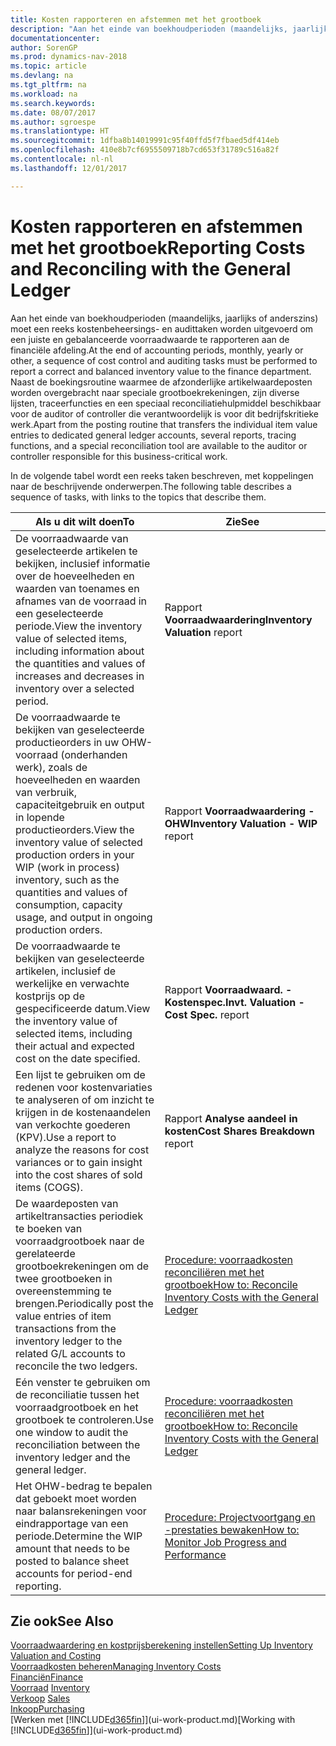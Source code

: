 ```yaml
---
title: Kosten rapporteren en afstemmen met het grootboek
description: "Aan het einde van boekhoudperioden (maandelijks, jaarlijks of anderszins) moet een reeks kostenbeheersings- en audittaken worden uitgevoerd om een juiste en gebalanceerde voorraadwaarde te rapporteren aan de financiële afdeling. Naast de boekingsroutine waarmee de afzonderlijke artikelwaardeposten worden overgebracht naar speciale grootboekrekeningen, zijn diverse lijsten, traceerfuncties en een speciaal reconciliatiehulpmiddel beschikbaar voor de auditor of controller die verantwoordelijk is voor dit bedrijfskritieke werk."
documentationcenter: 
author: SorenGP
ms.prod: dynamics-nav-2018
ms.topic: article
ms.devlang: na
ms.tgt_pltfrm: na
ms.workload: na
ms.search.keywords: 
ms.date: 08/07/2017
ms.author: sgroespe
ms.translationtype: HT
ms.sourcegitcommit: 1dfba8b14019991c95f40ffd5f7fbaed5df414eb
ms.openlocfilehash: 410e8b7cf6955509718b7cd653f31789c516a82f
ms.contentlocale: nl-nl
ms.lasthandoff: 12/01/2017

---
```

# <a name="reporting-costs-and-reconciling-with-the-general-ledger"></a><span data-ttu-id="28a1b-104">Kosten rapporteren en afstemmen met het grootboek</span><span class="sxs-lookup"><span data-stu-id="28a1b-104">Reporting Costs and Reconciling with the General Ledger</span></span>
<span data-ttu-id="28a1b-105">Aan het einde van boekhoudperioden (maandelijks, jaarlijks of anderszins) moet een reeks kostenbeheersings- en audittaken worden uitgevoerd om een juiste en gebalanceerde voorraadwaarde te rapporteren aan de financiële afdeling.</span><span class="sxs-lookup"><span data-stu-id="28a1b-105">At the end of accounting periods, monthly, yearly or other, a sequence of cost control and auditing tasks must be performed to report a correct and balanced inventory value to the finance department.</span></span> <span data-ttu-id="28a1b-106">Naast de boekingsroutine waarmee de afzonderlijke artikelwaardeposten worden overgebracht naar speciale grootboekrekeningen, zijn diverse lijsten, traceerfuncties en een speciaal reconciliatiehulpmiddel beschikbaar voor de auditor of controller die verantwoordelijk is voor dit bedrijfskritieke werk.</span><span class="sxs-lookup"><span data-stu-id="28a1b-106">Apart from the posting routine that transfers the individual item value entries to dedicated general ledger accounts, several reports, tracing functions, and a special reconciliation tool are available to the auditor or controller responsible for this business-critical work.</span></span>  

 <span data-ttu-id="28a1b-107">In de volgende tabel wordt een reeks taken beschreven, met koppelingen naar de beschrijvende onderwerpen.</span><span class="sxs-lookup"><span data-stu-id="28a1b-107">The following table describes a sequence of tasks, with links to the topics that describe them.</span></span>   

|<span data-ttu-id="28a1b-108">**Als u dit wilt doen**</span><span class="sxs-lookup"><span data-stu-id="28a1b-108">**To**</span></span>|<span data-ttu-id="28a1b-109">**Zie**</span><span class="sxs-lookup"><span data-stu-id="28a1b-109">**See**</span></span>|  
|------------|-------------|  
|<span data-ttu-id="28a1b-110">De voorraadwaarde van geselecteerde artikelen te bekijken, inclusief informatie over de hoeveelheden en waarden van toenames en afnames van de voorraad in een geselecteerde periode.</span><span class="sxs-lookup"><span data-stu-id="28a1b-110">View the inventory value of selected items, including information about the quantities and values of increases and decreases in inventory over a selected period.</span></span>|<span data-ttu-id="28a1b-111">Rapport **Voorraadwaardering**</span><span class="sxs-lookup"><span data-stu-id="28a1b-111">**Inventory Valuation** report</span></span>|  
|<span data-ttu-id="28a1b-112">De voorraadwaarde te bekijken van geselecteerde productieorders in uw OHW-voorraad (onderhanden werk), zoals de hoeveelheden en waarden van verbruik, capaciteitgebruik en output in lopende productieorders.</span><span class="sxs-lookup"><span data-stu-id="28a1b-112">View the inventory value of selected production orders in your WIP (work in process) inventory, such as the quantities and values of consumption, capacity usage, and output in ongoing production orders.</span></span>|<span data-ttu-id="28a1b-113">Rapport **Voorraadwaardering - OHW**</span><span class="sxs-lookup"><span data-stu-id="28a1b-113">**Inventory Valuation - WIP** report</span></span>|  
|<span data-ttu-id="28a1b-114">De voorraadwaarde te bekijken van geselecteerde artikelen, inclusief de werkelijke en verwachte kostprijs op de gespecificeerde datum.</span><span class="sxs-lookup"><span data-stu-id="28a1b-114">View the inventory value of selected items, including their actual and expected cost on the date specified.</span></span>|<span data-ttu-id="28a1b-115">Rapport **Voorraadwaard. - Kostenspec.**</span><span class="sxs-lookup"><span data-stu-id="28a1b-115">**Invt. Valuation - Cost Spec.** report</span></span>|  
|<span data-ttu-id="28a1b-116">Een lijst te gebruiken om de redenen voor kostenvariaties te analyseren of om inzicht te krijgen in de kostenaandelen van verkochte goederen (KPV).</span><span class="sxs-lookup"><span data-stu-id="28a1b-116">Use a report to analyze the reasons for cost variances or to gain insight into the cost shares of sold items (COGS).</span></span>|<span data-ttu-id="28a1b-117">Rapport **Analyse aandeel in kosten**</span><span class="sxs-lookup"><span data-stu-id="28a1b-117">**Cost Shares Breakdown** report</span></span>|  
|<span data-ttu-id="28a1b-118">De waardeposten van artikeltransacties periodiek te boeken van voorraadgrootboek naar de gerelateerde grootboekrekeningen om de twee grootboeken in overeenstemming te brengen.</span><span class="sxs-lookup"><span data-stu-id="28a1b-118">Periodically post the value entries of item transactions from the inventory ledger to the related G/L accounts to reconcile the two ledgers.</span></span>|[<span data-ttu-id="28a1b-119">Procedure: voorraadkosten reconciliëren met het grootboek</span><span class="sxs-lookup"><span data-stu-id="28a1b-119">How to: Reconcile Inventory Costs with the General Ledger</span></span>](finance-how-to-post-inventory-costs-to-the-general-ledger.md)|  
|<span data-ttu-id="28a1b-120">Eén venster te gebruiken om de reconciliatie tussen het voorraadgrootboek en het grootboek te controleren.</span><span class="sxs-lookup"><span data-stu-id="28a1b-120">Use one window to audit the reconciliation between the inventory ledger and the general ledger.</span></span>|[<span data-ttu-id="28a1b-121">Procedure: voorraadkosten reconciliëren met het grootboek</span><span class="sxs-lookup"><span data-stu-id="28a1b-121">How to: Reconcile Inventory Costs with the General Ledger</span></span>](finance-how-to-post-inventory-costs-to-the-general-ledger.md)|  
|<span data-ttu-id="28a1b-122">Het OHW-bedrag te bepalen dat geboekt moet worden naar balansrekeningen voor eindrapportage van een periode.</span><span class="sxs-lookup"><span data-stu-id="28a1b-122">Determine the WIP amount that needs to be posted to balance sheet accounts for period-end reporting.</span></span>|[<span data-ttu-id="28a1b-123">Procedure: Projectvoortgang en -prestaties bewaken</span><span class="sxs-lookup"><span data-stu-id="28a1b-123">How to: Monitor Job Progress and Performance</span></span>](projects-how-monitor-progress-performance.md)|

## <a name="see-also"></a><span data-ttu-id="28a1b-124">Zie ook</span><span class="sxs-lookup"><span data-stu-id="28a1b-124">See Also</span></span>  
[<span data-ttu-id="28a1b-125">Voorraadwaardering en kostprijsberekening instellen</span><span class="sxs-lookup"><span data-stu-id="28a1b-125">Setting Up Inventory Valuation and Costing</span></span>](finance-set-up-inventory-valuation-and-costing.md)  
[<span data-ttu-id="28a1b-126">Voorraadkosten beheren</span><span class="sxs-lookup"><span data-stu-id="28a1b-126">Managing Inventory Costs</span></span>](finance-manage-inventory-costs.md)  
[<span data-ttu-id="28a1b-127">Financiën</span><span class="sxs-lookup"><span data-stu-id="28a1b-127">Finance</span></span>](finance.md)  
<span data-ttu-id="28a1b-128">[Voorraad](inventory-manage-inventory.md) </span><span class="sxs-lookup"><span data-stu-id="28a1b-128">[Inventory](inventory-manage-inventory.md) </span></span>  
<span data-ttu-id="28a1b-129">[Verkoop](sales-manage-sales.md) </span><span class="sxs-lookup"><span data-stu-id="28a1b-129">[Sales](sales-manage-sales.md) </span></span>  
[<span data-ttu-id="28a1b-130">Inkoop</span><span class="sxs-lookup"><span data-stu-id="28a1b-130">Purchasing</span></span>](purchasing-manage-purchasing.md)  
<span data-ttu-id="28a1b-131">[Werken met [!INCLUDE[d365fin](includes/d365fin_md.md)]](ui-work-product.md)</span><span class="sxs-lookup"><span data-stu-id="28a1b-131">[Working with [!INCLUDE[d365fin](includes/d365fin_md.md)]](ui-work-product.md)</span></span>

